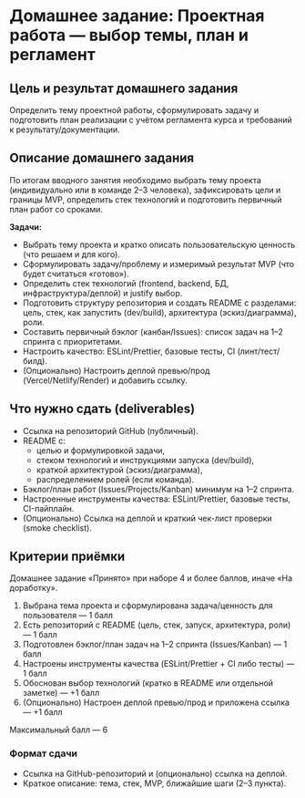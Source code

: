 # Домашнее задание: Проектная работа — выбор темы, план и регламент

## Цель и результат домашнего задания

Определить тему проектной работы, сформулировать задачу и подготовить план реализации с учётом регламента курса и требований к результату/документации.

## Описание домашнего задания

По итогам вводного занятия необходимо выбрать тему проекта (индивидуально или в команде 2–3 человека), зафиксировать цели и границы MVP, определить стек технологий и подготовить первичный план работ со сроками.

**Задачи:**

- Выбрать тему проекта и кратко описать пользовательскую ценность (что решаем и для кого).
- Сформулировать задачу/проблему и измеримый результат MVP (что будет считаться «готово»).
- Определить стек технологий (frontend, backend, БД, инфраструктура/деплой) и justify выбор.
- Подготовить структуру репозитория и создать README с разделами: цель, стек, как запустить (dev/build), архитектура (эскиз/диаграмма), роли.
- Составить первичный бэклог (канбан/Issues): список задач на 1–2 спринта с приоритетами.
- Настроить качество: ESLint/Prettier, базовые тесты, CI (линт/тест/билд).
- (Опционально) Настроить деплой превью/прод (Vercel/Netlify/Render) и добавить ссылку.

## Что нужно сдать (deliverables)

- Ссылка на репозиторий GitHub (публичный).
- README с:
  - целью и формулировкой задачи,
  - стеком технологий и инструкциями запуска (dev/build),
  - краткой архитектурой (эскиз/диаграмма),
  - распределением ролей (если команда).
- Бэклог/план работ (Issues/Projects/Kanban) минимум на 1–2 спринта.
- Настроенные инструменты качества: ESLint/Prettier, базовые тесты, CI-пайплайн.
- (Опционально) Ссылка на деплой и краткий чек-лист проверки (smoke checklist).

## Критерии приёмки

Домашнее задание «Принято» при наборе 4 и более баллов, иначе «На доработку».

1. Выбрана тема проекта и сформулирована задача/ценность для пользователя — 1 балл
2. Есть репозиторий с README (цель, стек, запуск, архитектура, роли) — 1 балл
3. Подготовлен бэклог/план задач на 1–2 спринта (Issues/Kanban) — 1 балл
4. Настроены инструменты качества (ESLint/Prettier + CI либо тесты) — 1 балл
5. Обоснован выбор технологий (кратко в README или отдельной заметке) — +1 балл
6. (Опционально) Настроен деплой превью/прод и приложена ссылка — +1 балл

Максимальный балл — 6

### Формат сдачи

- Ссылка на GitHub-репозиторий и (опционально) ссылка на деплой.
- Краткое описание: тема, стек, MVP, ближайшие шаги (2–3 пункта).
